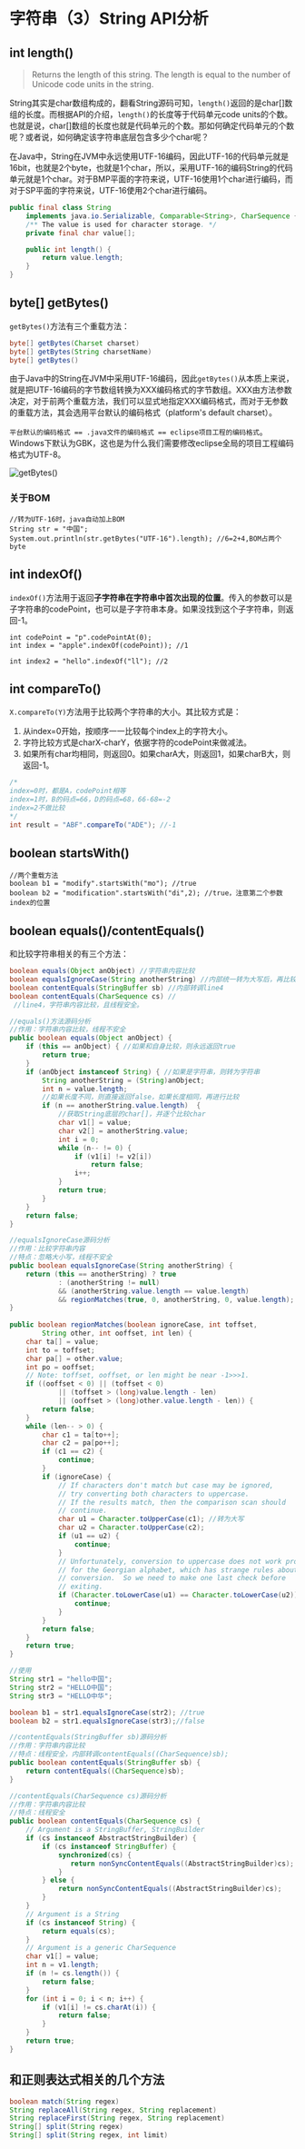 # 字符串（3）String API分析
## int length()
> Returns the length of this string. The length is equal to the number of Unicode code units in the string.


String其实是char数组构成的，翻看String源码可知，`length()`返回的是char[]数组的长度。而根据API的介绍，`length()`的长度等于代码单元code units的个数。也就是说，char[]数组的长度也就是代码单元的个数。那如何确定代码单元的个数呢？或者说，如何确定该字符串底层包含多少个char呢？


在Java中，String在JVM中永远使用UTF-16编码，因此UTF-16的代码单元就是16bit，也就是2个byte，也就是1个char，所以，采用UTF-16的编码String的代码单元就是1个char。对于BMP平面的字符来说，UTF-16使用1个char进行编码，而对于SP平面的字符来说，UTF-16使用2个char进行编码。

```java
public final class String
    implements java.io.Serializable, Comparable<String>, CharSequence {
    /** The value is used for character storage. */
    private final char value[];

    public int length() {
        return value.length;
    }
}
```

## byte[] getBytes()
`getBytes()`方法有三个重载方法：

```java
byte[] getBytes(Charset charset)
byte[] getBytes(String charsetName)
byte[] getBytes()
```

由于Java中的String在JVM中采用UTF-16编码，因此`getBytes()`从本质上来说，就是把UTF-16编码的字节数组转换为XXX编码格式的字节数组。XXX由方法参数决定，对于前两个重载方法，我们可以显式地指定XXX编码格式，而对于无参数的重载方法，其会选用平台默认的编码格式（platform's default charset）。

`平台默认的编码格式 == .java文件的编码格式 == eclipse项目工程的编码格式`。Windows下默认为GBK，这也是为什么我们需要修改eclipse全局的项目工程编码格式为UTF-8。

![getBytes()](http://wx4.sinaimg.cn/mw690/0065Y1avly1fciwi6ekx7j309h0aygls.jpg)

### 关于BOM
```
//转为UTF-16时，java自动加上BOM
String str = "中国";
System.out.println(str.getBytes("UTF-16").length); //6=2+4,BOM占两个byte
```

## int indexOf()
`indexOf()`方法用于返回**子字符串在字符串中首次出现的位置**。传入的参数可以是子字符串的codePoint，也可以是子字符串本身。如果没找到这个子字符串，则返回-1。

```
int codePoint = "p".codePointAt(0);	 
int index = "apple".indexOf(codePoint)); //1

int index2 = "hello".indexOf("ll"); //2

```

## int compareTo()
`X.compareTo(Y)`方法用于比较两个字符串的大小。其比较方式是：

1. 从index=0开始，按顺序一一比较每个index上的字符大小。
2. 字符比较方式是charX-charY，依据字符的codePoint来做减法。
3. 如果所有char均相同，则返回0。如果charA大，则返回1，如果charB大，则返回-1。

```java
/*
index=0时，都是A，codePoint相等
index=1时，B的码点=66，D的码点=68，66-68=-2
index=2不做比较
*/
int result = "ABF".compareTo("ADE"); //-1
```

## boolean startsWith()
```
//两个重载方法
boolean b1 = "modify".startsWith("mo"); //true
boolean b2 = "modification".startsWith("di",2); //true，注意第二个参数index的位置
```

## boolean equals()/contentEquals()
和比较字符串相关的有三个方法：

```java
boolean equals(Object anObject) //字符串内容比较
boolean equalsIgnoreCase(String anotherString) //内部统一转为大写后，再比较内容
boolean contentEquals(StringBuffer sb) //内部转调line4
boolean contentEquals(CharSequence cs) //
 //line4，字符串内容比较，且线程安全。
```


```java
//equals()方法源码分析
//作用：字符串内容比较，线程不安全
public boolean equals(Object anObject) {
	if (this == anObject) { //如果和自身比较，则永远返回true
		return true;
	}
	if (anObject instanceof String) { //如果是字符串，则转为字符串
		String anotherString = (String)anObject;
		int n = value.length;
		//如果长度不同，则直接返回false，如果长度相同，再进行比较
		if (n == anotherString.value.length)  {
			//获取String底层的char[]，并逐个比较char
			char v1[] = value;
			char v2[] = anotherString.value;
			int i = 0;
			while (n-- != 0) {
				if (v1[i] != v2[i]) 
					return false;
				i++;
			}
			return true;
		}
	}
	return false;
}
```

```java
//equalsIgnoreCase源码分析
//作用：比较字符串内容
//特点：忽略大小写，线程不安全
public boolean equalsIgnoreCase(String anotherString) {
    return (this == anotherString) ? true
            : (anotherString != null)
            && (anotherString.value.length == value.length)
            && regionMatches(true, 0, anotherString, 0, value.length);
}
    
public boolean regionMatches(boolean ignoreCase, int toffset,
        String other, int ooffset, int len) {
    char ta[] = value;
    int to = toffset;
    char pa[] = other.value;
    int po = ooffset;
    // Note: toffset, ooffset, or len might be near -1>>>1.
    if ((ooffset < 0) || (toffset < 0)
            || (toffset > (long)value.length - len)
            || (ooffset > (long)other.value.length - len)) {
        return false;
    }
    while (len-- > 0) {
        char c1 = ta[to++];
        char c2 = pa[po++];
        if (c1 == c2) {
            continue;
        }
        if (ignoreCase) {
            // If characters don't match but case may be ignored,
            // try converting both characters to uppercase.
            // If the results match, then the comparison scan should
            // continue.
            char u1 = Character.toUpperCase(c1); //转为大写
            char u2 = Character.toUpperCase(c2);
            if (u1 == u2) {
                continue;
            }
            // Unfortunately, conversion to uppercase does not work properly
            // for the Georgian alphabet, which has strange rules about case
            // conversion.  So we need to make one last check before
            // exiting.
            if (Character.toLowerCase(u1) == Character.toLowerCase(u2)) {
                continue;
            }
        }
        return false;
    }
    return true;
}

//使用
String str1 = "hello中国";
String str2 = "HELLO中国";
String str3 = "HELLO中华";

boolean b1 = str1.equalsIgnoreCase(str2); //true
boolean b2 = str1.equalsIgnoreCase(str3);//false
```

```java
//contentEquals(StringBuffer sb)源码分析
//作用：字符串内容比较
//特点：线程安全，内部转调contentEquals((CharSequence)sb);
public boolean contentEquals(StringBuffer sb) {
    return contentEquals((CharSequence)sb);
}
```

```java
//contentEquals(CharSequence cs)源码分析
//作用：字符串内容比较
//特点：线程安全
public boolean contentEquals(CharSequence cs) {
    // Argument is a StringBuffer, StringBuilder
    if (cs instanceof AbstractStringBuilder) {
        if (cs instanceof StringBuffer) {
            synchronized(cs) {
               return nonSyncContentEquals((AbstractStringBuilder)cs);
            }
        } else {
            return nonSyncContentEquals((AbstractStringBuilder)cs);
        }
    }
    // Argument is a String
    if (cs instanceof String) {
        return equals(cs);
    }
    // Argument is a generic CharSequence
    char v1[] = value;
    int n = v1.length;
    if (n != cs.length()) {
        return false;
    }
    for (int i = 0; i < n; i++) {
        if (v1[i] != cs.charAt(i)) {
            return false;
        }
    }
    return true;
}
```

## 和正则表达式相关的几个方法
```java
boolean match(String regex)
String replaceAll(String regex, String replacement)
String replaceFirst(String regex, String replacement) 
String[] split(String regex)
String[] split(String regex, int limit) 
```









